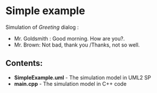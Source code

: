 # Simple example

Simulation of *Greeting* dialog  :

- Mr. Goldsmith : Good morning. How are you?.  
- Mr. Brown: Not bad, thank you /Thanks, not so well.  

## Contents:
- **SimpleExample.uml** - The simulation model in UML2 SP  
- **main.cpp** - The simulation model in C++ code  
